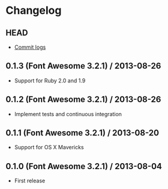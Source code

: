 # Changelog

## HEAD

- [Commit logs](https://github.com/ruedap/alfred2-font-awesome-workflow/compare/0.1.2...master)

## 0.1.3 (Font Awesome 3.2.1) / 2013-08-26

- Support for Ruby 2.0 and 1.9

## 0.1.2 (Font Awesome 3.2.1) / 2013-08-26

- Implement tests and continuous integration

## 0.1.1 (Font Awesome 3.2.1) / 2013-08-20

- Support for OS X Mavericks

## 0.1.0 (Font Awesome 3.2.1) / 2013-08-04

- First release
